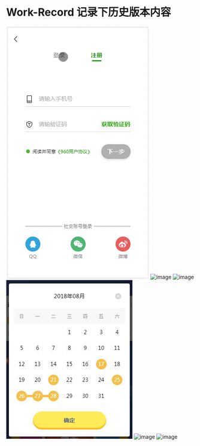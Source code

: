 # Work-Record 记录下历史版本内容
![image](https://github.com/MiuMiu-S/My-Work-Record/blob/master/%E7%99%BB%E9%99%86%E6%B3%A8%E5%86%8C(before201805).gif)
![image](https://github.com/MiuMiu-S/My-Work-Record/blob/master/%E7%AD%BE%E5%88%B0.gif)
![image](https://github.com/MiuMiu-S/My-Work-Record/blob/master/%E7%AD%BE%E5%88%B0%E5%8A%A8%E7%94%BB.gif)
![image](https://github.com/MiuMiu-S/My-Work-Record/blob/master/%E7%AD%BE%E5%88%B0%E6%97%A5%E5%8E%86.jpg)
![image](https://github.com/MiuMiu-S/My-Work-Record/blob/master/%E8%AF%A6%E6%83%85%E9%A1%B5(before201805).gif)
![image](https://github.com/MiuMiu-S/My-Work-Record/blob/master/%E6%88%91%E7%9A%84(before201805).gif)
